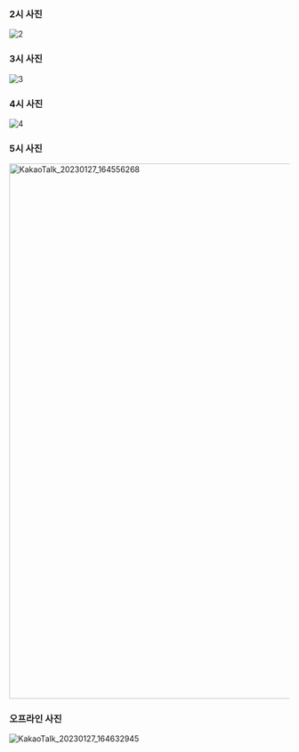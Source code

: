 ### 2시 사진
![2](https://user-images.githubusercontent.com/87485477/218019066-98f828a8-484c-44b0-9aff-f8d1a3146214.png)



### 3시 사진
![3](https://user-images.githubusercontent.com/87485477/218019099-6007361a-1e39-4b3f-9900-22e7d24a4197.png)



### 4시 사진
![4](https://user-images.githubusercontent.com/87485477/218024380-4b71de01-768b-429a-a923-3fd01fb49419.png)



### 5시 사진
<img width="960" alt="KakaoTalk_20230127_164556268" src="https://user-images.githubusercontent.com/87485477/215034867-859271ce-a13a-4411-a161-c16fd2be28b0.png">



### 오프라인 사진
![KakaoTalk_20230127_164632945](https://user-images.githubusercontent.com/87485477/215034855-69026286-89f4-46ec-bd52-58f13800690b.jpg)
